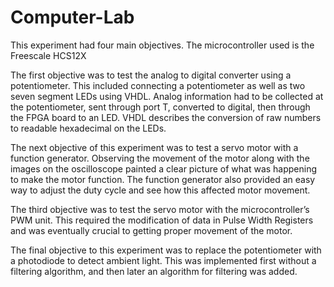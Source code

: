 # Computer-Lab
This experiment had four main objectives. 
The microcontroller used is the Freescale HCS12X

The first objective was to test the analog to digital converter using a potentiometer. This included connecting a potentiometer as well as two seven segment LEDs using VHDL. Analog information had to be collected at the potentiometer, sent through port T, converted to digital,  then through the FPGA board to an LED.  VHDL describes the conversion of raw numbers to readable hexadecimal on the LEDs. 

The next objective of this experiment was to test a servo motor with a function generator. Observing the movement of the motor along with the images on the oscilloscope painted a clear picture of what was happening to make the motor function. The function generator also provided an easy way to adjust the duty cycle and see how this affected motor movement. 

The third objective was to test the servo motor with the microcontroller’s PWM unit. This required the modification of data in Pulse Width Registers and was eventually crucial to getting proper movement of the motor.

The final objective to this experiment was to replace the potentiometer with a photodiode to detect ambient light. This was implemented first without a filtering algorithm, and then later an algorithm for filtering was added.  
